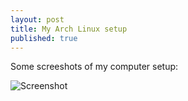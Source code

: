 ```yaml
---
layout: post
title: My Arch Linux setup
published: true
---
```


Some screeshots of my computer setup:

![Screenshot]({{site.baseurl}}/https://github.com/mariabohorquez/mariabohorquez.github.io/blob/master/images/Screenshot_20180108_120625.png)



